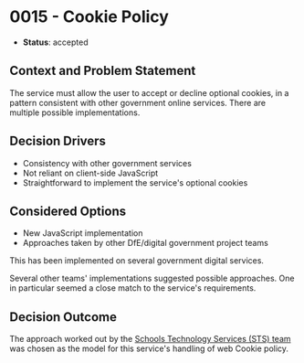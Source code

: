 # 0015 - Cookie Policy

* **Status**: accepted

## Context and Problem Statement

The service must allow the user to accept or decline optional cookies, in a pattern consistent
with other government online services. There are multiple possible implementations.

## Decision Drivers

* Consistency with other government services
* Not reliant on client-side JavaScript
* Straightforward to implement the service's optional cookies

## Considered Options

* New JavaScript implementation
* Approaches taken by other DfE/digital government project teams

This has been implemented on several government digital services.

Several other teams' implementations suggested possible approaches. One in particular
seemed a close match to the service's requirements.

## Decision Outcome

The approach worked out by the
[Schools Technology Services (STS) team](https://github.com/DFE-Digital/sts-plan-technology-for-your-school/tree/main)
was chosen as the model for this service's handling of web Cookie policy.
